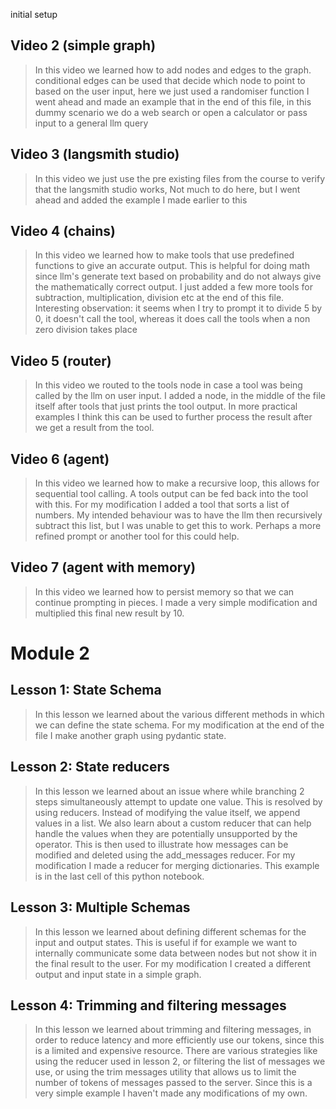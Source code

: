 initial setup

## Video 2 (simple graph)

> In this video we learned how to add nodes and edges to the graph.
> conditional edges can be used that decide which node to point to based on the user input, here we just used a randomiser function
> I went ahead and made an example that in the end of this file, in this dummy scenario we do a web search or open a calculator or pass input to a general llm query

## Video 3 (langsmith studio)

> In this video we just use the pre existing files from the course to verify that the langsmith studio works,
> Not much to do here, but I went ahead and added the example I made earlier to this

## Video 4 (chains)

> In this video we learned how to make tools that use predefined functions to give an accurate output. This is helpful for doing math since llm's generate text based on probability and do not always give the mathematically correct output.
> I just added a few more tools for subtraction, multiplication, division etc at the end of this file. Interesting observation: it seems when I try to prompt it to divide 5 by 0, it doesn't call the tool, whereas it does call the tools when a non zero division takes place

## Video 5 (router)

> In this video we routed to the tools node in case a tool was being called by the llm on user input.
> I added a node, in the middle of the file itself after tools that just prints the tool output. In more practical examples I think this can be used to further process the result after we get a result from the tool.

## Video 6 (agent)

> In this video we learned how to make a recursive loop, this allows for sequential tool calling. A tools output can be fed back into the tool with this. For my modification I added a tool that sorts a list of numbers. My intended behaviour was to have the llm then recursively subtract this list, but I was unable to get this to work. Perhaps a more refined prompt or another tool for this could help.

## Video 7 (agent with memory)

> In this video we learned how to persist memory so that we can continue prompting in pieces.
> I made a very simple modification and multiplied this final new result by 10.

# Module 2

## Lesson 1: State Schema

> In this lesson we learned about the various different methods in which we can define the state schema. For my modification at the end of the file I make another graph using pydantic state.

## Lesson 2: State reducers

> In this lesson we learned about an issue where while branching 2 steps simultaneously attempt to update one value. This is resolved by using reducers. Instead of modifying the value itself, we append values in a list. We also learn about a custom reducer that can help handle the values when they are potentially unsupported by the operator. This is then used to illustrate how messages can be modified and deleted using the add_messages reducer. For my modification I made a reducer for merging dictionaries. This example is in the last cell of this python notebook.

## Lesson 3: Multiple Schemas

> In this lesson we learned about defining different schemas for the input and output states. This is useful if for example we want to internally communicate some data between nodes but not show it in the final result to the user. For my modification I created a different output and input state in a simple graph.

## Lesson 4: Trimming and filtering messages

> In this lesson we learned about trimming and filtering messages, in order to reduce latency and more efficiently use our tokens, since this is a limited and expensive resource. There are various strategies like using the reducer used in lesson 2, or filtering the list of messages we use, or using the trim messages utility that allows us to limit the number of tokens of messages passed to the server. Since this is a very simple example I haven't made any modifications of my own.
